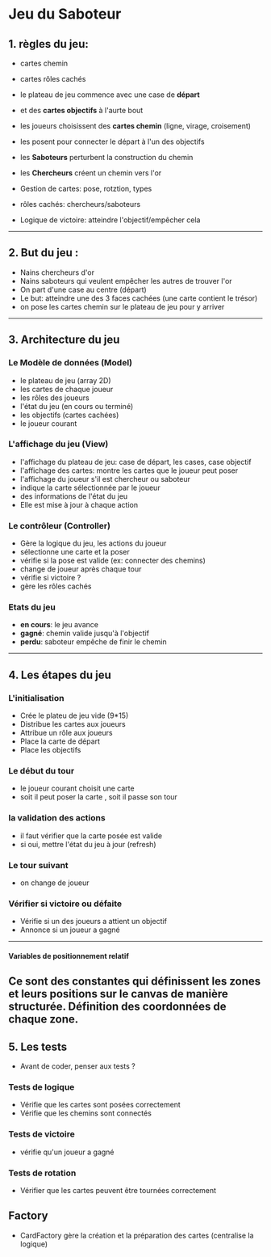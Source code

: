 # Jeu du Saboteur 

## 1. règles du jeu:

- cartes chemin
- cartes rôles cachés

- le plateau de jeu commence avec une case de **départ**
- et des **cartes objectifs** à l'aurte bout 

- les joueurs choisissent des **cartes chemin** (ligne, virage, croisement)
- les posent pour connecter le départ à l'un des objectifs

- les **Saboteurs** perturbent la construction du chemin 
- les **Chercheurs** créent un chemin vers l'or

- Gestion de cartes: pose, rotztion, types
- rôles cachés: chercheurs/saboteurs 
- Logique de victoire: atteindre l'objectif/empêcher cela

---

## 2. But du jeu :

- Nains chercheurs d'or
- Nains saboteurs qui veulent empêcher les autres de trouver l'or
- On part d'une case au centre (départ) 
- Le but: atteindre une des 3 faces cachées (une carte contient le trésor)
- on pose les cartes chemin sur le plateau de jeu pour y arriver 

---

## 3. Architecture du jeu

### Le Modèle de données (Model)
- le plateau de jeu (array 2D)
- les cartes de chaque joueur
- les rôles des joueurs
- l'état du jeu (en cours ou terminé)
- les objectifs (cartes cachées)
- le joueur courant 

### L'affichage du jeu (View)

- l'affichage du plateau de jeu: case de départ, les cases, case objectif
- l'affichage des cartes: montre les cartes que le joueur peut poser
- l'affichage du joueur s'il est chercheur ou saboteur 
- indique la carte sélectionnée par le joueur
- des informations de l'état du jeu
- Elle est mise à jour à chaque action

### Le contrôleur (Controller)

- Gère la logique du jeu, les actions du joueur
- sélectionne une carte et la poser
- vérifie si la pose est valide (ex: connecter des chemins)
- change de joueur après chaque tour 
- vérifie si victoire ?
- gère les rôles cachés 

### Etats du jeu 

- **en cours**: le jeu avance 
- **gagné**: chemin valide jusqu'à l'objectif 
- **perdu**: saboteur empêche de finir le chemin

---

## 4. Les étapes du jeu 

### L'initialisation 

- Crée le plateu de jeu vide (9*15)
- Distribue les cartes aux joueurs 
- Attribue un rôle aux joueurs 
- Place la carte de départ 
- Place les objectifs 

### Le début du tour 

- le joueur courant choisit une carte
- soit il peut poser la carte , soit il passe son tour 

### la validation des actions 

- il faut vérifier que la carte posée est valide
- si oui, mettre l'état du jeu à jour (refresh)

### Le tour suivant 

- on change de joueur 

### Vérifier si victoire ou défaite 

- Vérifie si un des joueurs a attient un objectif 
- Annonce si un joueur a gagné 

--- 
#### Variables de positionnement relatif

Ce sont des constantes qui définissent les zones et leurs positions sur le canvas de manière structurée. Définition des coordonnées de chaque zone.
--- 

## 5. Les tests

- Avant de coder, penser aux tests ?

### Tests de logique

- Vérifie que les cartes sont posées correctement 
- Vérifie que les chemins sont connectés 

### Tests de victoire 

- vérifie qu'un joueur a gagné 

### Tests de rotation

- Vérifier que les cartes peuvent être tournées correctement 

## Factory 

- CardFactory gère la création et la préparation des cartes (centralise la logique)